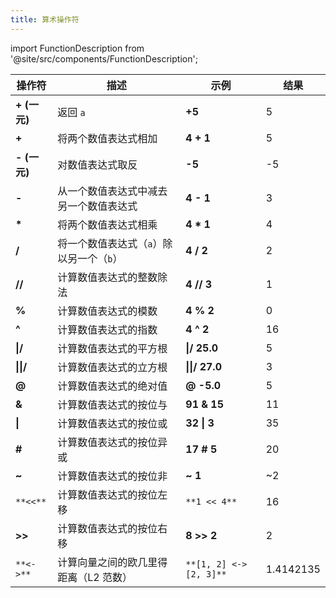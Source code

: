 ```yaml
---
title: 算术操作符
---
```


import FunctionDescription from '@site/src/components/FunctionDescription';

<FunctionDescription description="引入或更新于：v1.2.53"/>

| 操作符                | 描述                                     | 示例                       | 结果      |
| --------------------- | ---------------------------------------- | -------------------------- | --------- |
| **+ (一元)**          | 返回 `a`                                 | **+5**                     | 5         |
| **+**                 | 将两个数值表达式相加                     | **4 + 1**                  | 5         |
| **- (一元)**          | 对数值表达式取反                         | **-5**                     | -5        |
| **-**                 | 从一个数值表达式中减去另一个数值表达式   | **4 - 1**                  | 3         |
| **\***                | 将两个数值表达式相乘                     | **4 \* 1**                 | 4         |
| **/**                 | 将一个数值表达式（`a`）除以另一个（`b`） | **4 / 2**                  | 2         |
| **//**                | 计算数值表达式的整数除法                 | **4 // 3**                 | 1         |
| **%**                 | 计算数值表达式的模数                     | **4 % 2**                  | 0         |
| **^**                 | 计算数值表达式的指数                     | **4 ^ 2**                  | 16        |
| **&verbar;/**         | 计算数值表达式的平方根                   | **&verbar;/ 25.0**         | 5         |
| **&verbar;&verbar;/** | 计算数值表达式的立方根                   | **&verbar;&verbar;/ 27.0** | 3         |
| **@**                 | 计算数值表达式的绝对值                   | **@ -5.0**                 | 5         |
| **&**                 | 计算数值表达式的按位与                   | **91 & 15**                | 11        |
| **&verbar;**          | 计算数值表达式的按位或                   | **32 &verbar; 3**          | 35        |
| **#**                 | 计算数值表达式的按位异或                 | **17 # 5**                 | 20        |
| **~**                 | 计算数值表达式的按位非                   | **~ 1**                    | ~2        |
| `**<<**`              | 计算数值表达式的按位左移                 | `**1 << 4** `              | 16        |
| **>>**                | 计算数值表达式的按位右移                 | **8 >> 2**                 | 2         |
| `**<->** `            | 计算向量之间的欧几里得距离（L2 范数）    | `**[1, 2] <-> [2, 3]**`    | 1.4142135 |

